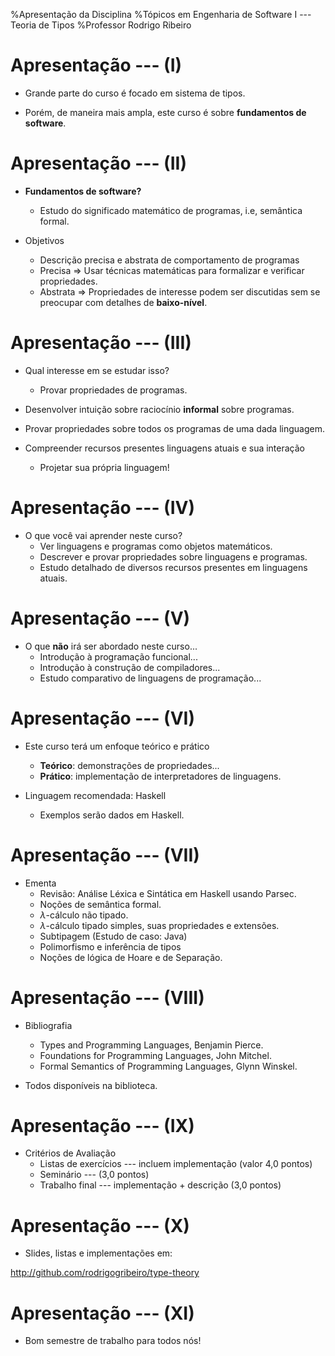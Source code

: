 %Apresentação da Disciplina
%Tópicos em Engenharia de Software I --- Teoria de Tipos
%Professor Rodrigo Ribeiro

# Apresentação --- (I)

- Grande parte do curso é focado em sistema de tipos.

- Porém, de maneira mais ampla, este curso é sobre **fundamentos de
software**.


# Apresentação --- (II)

- **Fundamentos de software?**
     - Estudo do significado matemático de programas, i.e, semântica
     formal.

- Objetivos
    - Descrição precisa e abstrata de comportamento de programas
    - Precisa $\Rightarrow$ Usar técnicas matemáticas para formalizar
    e verificar propriedades.
	- Abstrata $\Rightarrow$ Propriedades de interesse podem ser
      discutidas sem se preocupar com detalhes de **baixo-nível**.

# Apresentação --- (III)

- Qual interesse em se estudar isso?
    - Provar propriedades de programas.

- Desenvolver  intuição sobre raciocínio **informal** sobre programas.

- Provar propriedades sobre todos os programas de uma dada linguagem.

- Compreender recursos presentes linguagens atuais e sua interação
    - Projetar sua própria linguagem!

# Apresentação --- (IV)

- O que você vai aprender neste curso?
    - Ver linguagens e programas como objetos matemáticos.
    - Descrever e provar propriedades sobre linguagens e programas.
    - Estudo detalhado de diversos recursos presentes em linguagens
  atuais.

# Apresentação --- (V)

- O que **não** irá ser abordado neste curso...
    - Introdução à programação funcional...
    - Introdução à construção de compiladores...
    - Estudo comparativo de linguagens de programação...

# Apresentação --- (VI)

- Este curso terá um enfoque teórico e prático
    - **Teórico**: demonstrações de propriedades...
    - **Prático**: implementação de interpretadores de linguagens.

- Linguagem recomendada: Haskell
    - Exemplos serão dados em Haskell.

# Apresentação --- (VII)

- Ementa
    - Revisão: Análise Léxica e Sintática em Haskell usando Parsec.
    - Noções de semântica formal.
	- $\lambda$-cálculo não tipado.
	- $\lambda$-cálculo tipado simples, suas propriedades e extensões.
	- Subtipagem (Estudo de caso: Java)
	- Polimorfismo e inferência de tipos
	- Noções de lógica de Hoare e de Separação.

# Apresentação --- (VIII)

- Bibliografia
     - Types and Programming Languages, Benjamin Pierce.
     - Foundations for Programming Languages, John Mitchel.
	 - Formal Semantics of Programming Languages, Glynn Winskel.

- Todos disponíveis na biblioteca.

# Apresentação --- (IX)

- Critérios de Avaliação
     - Listas de exercícios --- incluem implementação (valor 4,0
     pontos)
	 - Seminário --- (3,0 pontos)
     - Trabalho final --- implementação + descrição (3,0 pontos)

# Apresentação --- (X)

- Slides, listas e implementações em:

http://github.com/rodrigogribeiro/type-theory

# Apresentação --- (XI)

- Bom semestre de trabalho para todos nós!
